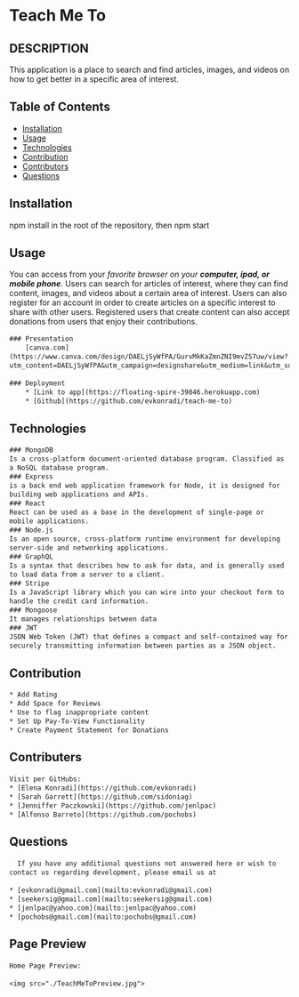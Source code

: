 # Teach Me To

  ## DESCRIPTION
  This application is a place to search and find articles, images, and videos on how to get better in a specific area of interest.

  ## Table of Contents
  * [Installation](#installation)
  * [Usage](#usage)
  * [Technologies](#technologies)
  * [Contribution](#contribution)
  * [Contributors](#contributors)
  * [Questions](#questions) 
  
  ## Installation
  npm install in the root of the repository, then npm start

  ## Usage  
  You can access from your _favorite browser on your **computer, ipad, or mobile phone**_.
  Users can search for articles of interest, where they can find content, images, and videos about a certain area of interest.
  Users can also register for an account in order to create articles on a specific interest to share with other users.
  Registered users that create content can also accept donations from users that enjoy their contributions.

    ### Presentation
        [canva.com](https://www.canva.com/design/DAELjSyWfPA/GurvMkKaZmnZNI9mvZS7uw/view?utm_content=DAELjSyWfPA&utm_campaign=designshare&utm_medium=link&utm_source=publishsharelink)

    ### Deployment
        * [Link to app](https://floating-spire-39046.herokuapp.com)
        * [Github](https://github.com/evkonradi/teach-me-to)
        
  ## Technologies

    ### MongoDB
    Is a cross-platform document-oriented database program. Classified as a NoSQL database program.
    ### Express
    is a back end web application framework for Node, it is designed for building web applications and APIs.
    ### React
    React can be used as a base in the development of single-page or mobile applications.
    ### Node.js
    Is an open source, cross-platform runtime environment for developing server-side and networking applications.
    ### GraphQL
    Is a syntax that describes how to ask for data, and is generally used to load data from a server to a client.
    ### Stripe
    Is a JavaScript library which you can wire into your checkout form to handle the credit card information.
    ### Mongoose
    It manages relationships between data
    ### JWT
    JSON Web Token (JWT) that defines a compact and self-contained way for securely transmitting information between parties as a JSON object.
    

  ## Contribution
    * Add Rating
    * Add Space for Reviews
    * Use to flag inappropriate content
    * Set Up Pay-To-View Functionality
    * Create Payment Statement for Donations 
  
  ## Contributers
    Visit per GitHubs:
    * [Elena Konradi](https://github.com/evkonradi)
    * [Sarah Garrett](https://github.com/sidoniag)
    * [Jenniffer Paczkowski](https://github.com/jenlpac)
    * [Alfonso Barreto](https://github.com/pochobs)

  ## Questions
      If you have any additional questions not answered here or wish to contact us regarding development, please email us at 
  
    * [evkonradi@gmail.com](mailto:evkonradi@gmail.com)
    * [seekersig@gmail.com](mailto:seekersig@gmail.com)
    * [jenlpac@yahoo.com](mailto:jenlpac@yahoo.com)
    * [pochobs@gmail.com](mailto:pochobs@gmail.com)
  

  ## Page Preview
    Home Page Preview:

    <img src="./TeachMeToPreview.jpg">

